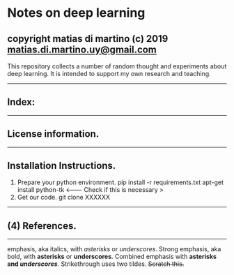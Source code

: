 # Notes on deep learning
copyright matias di martino (c) 2019
matias.di.martino.uy@gmail.com
-----------------------------------------
This repository collects a number of random thought and experiments about deep learning. It is intended to support my own research and teaching.

-----------------------------------------
## Index:


-----------------------------------------
## License information.

-----------------------------------------
## Installation Instructions.
1. Prepare your python environment.
pip install -r requirements.txt
apt-get install python-tk    <--- Check if this is necessary >
2. Get our code.
git clone XXXXXX


-----------------------------------------
## (4) References.
-----------------------------------------

emphasis, aka italics, with *asterisks* or _underscores_.
Strong emphasis, aka bold, with **asterisks** or __underscores__.
Combined emphasis with **asterisks and _underscores_**.
Strikethrough uses two tildes. ~~Scratch this.~~

